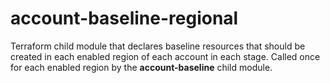 # account-baseline-regional

Terraform child module that declares baseline resources that should be created in each enabled region of each account in each stage. Called once for each enabled region by the **account-baseline** child module.
